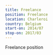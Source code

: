 ```yaml
---
title: Freelance
position: Freelance
location: Charleroi
country: Belgium
start-on: 2014/07
stop-on: 2017/03
---
```


Freelance position
